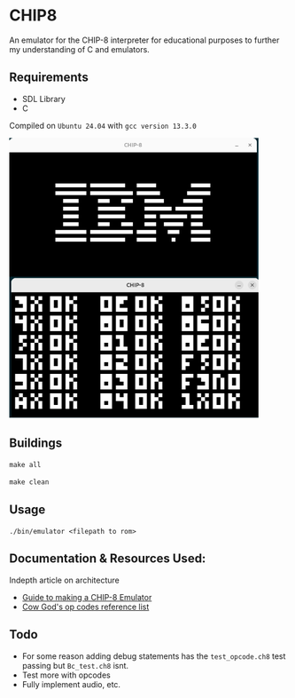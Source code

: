 # CHIP8
An emulator for the CHIP-8 interpreter for educational purposes to further
my understanding of C and emulators.

## Requirements
- SDL Library
- C

Compiled on `Ubuntu 24.04` with `gcc version 13.3.0`

<img src="imgs/Img1.png" width="450">

## Buildings 
`make all`

`make clean`

## Usage 
`./bin/emulator <filepath to rom>` 

## Documentation & Resources Used:
Indepth article on architecture
- [Guide to making a CHIP-8 Emulator](https://tobiasvl.github.io/blog/write-a-chip-8-emulator/)
- [Cow God's op codes reference list](http://devernay.free.fr/hacks/chip8/C8TECH10.HTM#00E0)

## Todo
- For some reason adding debug statements has the `test_opcode.ch8` test passing but `Bc_test.ch8` isnt.
- Test more with opcodes 
- Fully implement audio, etc.

